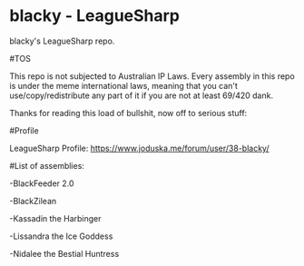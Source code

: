 blacky - LeagueSharp
===========

blacky's LeagueSharp repo. 

#TOS

This repo is not subjected to Australian IP Laws. Every assembly in this repo is under the meme international laws, meaning that you can't use/copy/redistribute any part of it if you are not at least 69/420 dank.


Thanks for reading this load of bullshit, now off to serious stuff:

#Profile

LeagueSharp Profile: https://www.joduska.me/forum/user/38-blacky/


#List of assemblies:

-BlackFeeder 2.0

-BlackZilean

-Kassadin the Harbinger

-Lissandra the Ice Goddess

-Nidalee the Bestial Huntress
